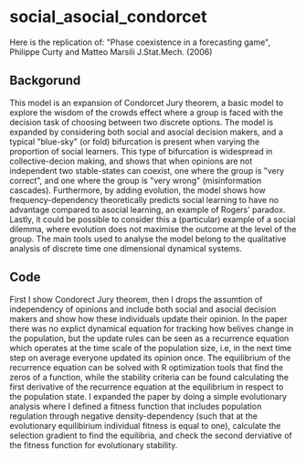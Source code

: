 # social_asocial_condorcet
Here is the replication of: "Phase coexistence in a forecasting game", Philippe Curty and Matteo Marsili J.Stat.Mech. (2006)

## Backgorund

This model is an expansion of Condorcet Jury theorem, a basic model to explore the wisdom of the crowds effect where a group is faced with the decision task of choosing between two discrete options. The model is expanded by considering both social and asocial decision makers, and a typical "blue-sky" (or fold) bifurcation is present when varying the proportion of social learners. This type of bifurcation is widespread in collective-decion making, and shows that when opinions are not independent two stable-states can coexist, one where the group is "very correct", and one where the group is "very wrong" (misinformation cascades). Furthermore, by adding evolution, the model shows how frequency-dependency theoretically predicts social learning to have no advantage compared to asocial learning, an example of Rogers' paradox. Lastly, it could be possible to consider this a (particular) example of a social dilemma, where evolution does not maximise the outcome at the level of the group. The main tools used to analyse the model belong to the qualitative analysis of discrete time one dimensional dynamical systems.

## Code
First I show Condorect Jury theorem, then I drops the assumtion of independency of opinions and include both social and asocial decision makers and show how these individuals update their opinion. In the paper there was no explict dynamical equation for tracking how belives change in the population, but the update rules can be seen as a recurrence equation which operates at the time scale of the population size, i.e, in the next time step on average everyone updated its opinion once. The equilibrium of the recurrence equation can be solved with R optimization tools that find the zeros of a function, while the stability criteria can be found calculating the first derivative of the recurrence equation at the equilibrium in respect to the population state. I expanded the paper by doing a simple evolutionary analysis where I defined a fitness function that includes population regulation through negative density-dependency (such that at the evolutionary equilibirium individual fitness is equal to one), calculate the selection gradient to find the equilibria, and check the second derviative of the fitness function for evolutionary stability. 
